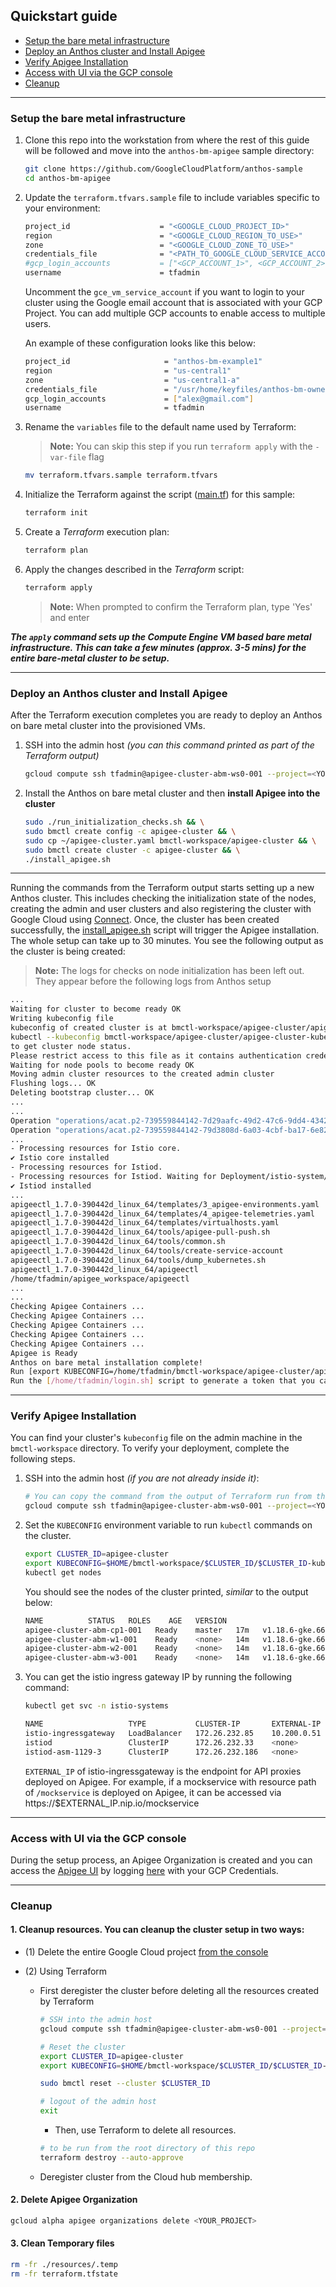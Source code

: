 ## Quickstart guide <!-- omit in toc -->

- [Setup the bare metal infrastructure](#setup-the-bare-metal-infrastructure)
- [Deploy an Anthos cluster and Install Apigee](#deploy-an-anthos-cluster-and-install-apigee)
- [Verify Apigee Installation](#verify-apigee-installation)
- [Access with UI via the GCP console](#access-with-ui-via-the-gcp-console)
- [Cleanup](#cleanup)

---
### Setup the bare metal infrastructure

1. Clone this repo into the workstation from where the rest of this guide will
   be followed and move into the `anthos-bm-apigee` sample directory:

    ```sh
    git clone https://github.com/GoogleCloudPlatform/anthos-sample
    cd anthos-bm-apigee
    ```

1. Update the `terraform.tfvars.sample` file to include variables specific to
   your environment:

    ```sh
    project_id                    = "<GOOGLE_CLOUD_PROJECT_ID>"
    region                        = "<GOOGLE_CLOUD_REGION_TO_USE>"
    zone                          = "<GOOGLE_CLOUD_ZONE_TO_USE>"
    credentials_file              = "<PATH_TO_GOOGLE_CLOUD_SERVICE_ACCOUNT_FILE>"
    #gcp_login_accounts           = ["<GCP_ACCOUNT_1>", <GCP_ACCOUNT_2>, <GCP_ACCOUNT_3>]
    username                      = tfadmin
    ```

    Uncomment the `gce_vm_service_account` if you want to login to your cluster
    using the Google email account that is associated with your GCP Project. You
    can add multiple GCP accounts to enable access to multiple users.

    An example of these configuration looks like this below:

    ```sh
    project_id                     = "anthos-bm-example1"
    region                         = "us-central1"
    zone                           = "us-central1-a"
    credentials_file               = "/usr/home/keyfiles/anthos-bm-owner.json"
    gcp_login_accounts             = ["alex@gmail.com"]
    username                       = tfadmin
    ```

1. Rename the `variables` file to the default name used by Terraform:
    > **Note:** You can skip this step if you run `terraform apply` with the `-var-file` flag

    ```sh
    mv terraform.tfvars.sample terraform.tfvars
    ```

1. Initialize the Terraform against the script ([main.tf](/anthos-bm-apigee/main.tf))
   for this sample:

    ```sh
    terraform init
    ```

1. Create a _Terraform_ execution plan:

    ```sh
    terraform plan
    ```

1. Apply the changes described in the _Terraform_ script:

    ```sh
    terraform apply
    ```

    > **Note:** When prompted to confirm the Terraform plan, type 'Yes' and enter

***The `apply` command sets up the Compute Engine VM based bare metal infrastructure. This can take a few minutes (approx. 3-5 mins) for the entire bare-metal cluster to be setup.***

---
### Deploy an Anthos cluster and Install Apigee

After the Terraform execution completes you are ready to deploy an Anthos on
bare metal cluster into the provisioned VMs.

1. SSH into the admin host _(you can this command printed as part of the Terraform output)_

    ```sh
    gcloud compute ssh tfadmin@apigee-cluster-abm-ws0-001 --project=<YOUR_PROJECT> --zone=<YOUR_ZONE>
    ```

2. Install the Anthos on bare metal cluster and then **install Apigee into the cluster**

    ```sh
    sudo ./run_initialization_checks.sh && \
    sudo bmctl create config -c apigee-cluster && \
    sudo cp ~/apigee-cluster.yaml bmctl-workspace/apigee-cluster && \
    sudo bmctl create cluster -c apigee-cluster && \
    ./install_apigee.sh
    ```
---

Running the commands from the Terraform output starts setting up a new Anthos
cluster. This includes checking the initialization state of the nodes, creating
the admin and user clusters and also registering the cluster with Google Cloud
using [Connect](https://cloud.google.com/anthos/multicluster-management/connect/overview).
Once, the cluster has been created successfully, the [install_apigee.sh](../resources/install_apigee.sh)
script will trigger the Apigee installation. The whole setup can take up to 30
minutes. You see the following output as the cluster is being created:

> **Note:** The logs for checks on node initialization has been left out.
> They appear before the following logs from Anthos setup

```sh
...
Waiting for cluster to become ready OK
Writing kubeconfig file
kubeconfig of created cluster is at bmctl-workspace/apigee-cluster/apigee-cluster-kubeconfig, please run
kubectl --kubeconfig bmctl-workspace/apigee-cluster/apigee-cluster-kubeconfig get nodes
to get cluster node status.
Please restrict access to this file as it contains authentication credentials of your cluster.
Waiting for node pools to become ready OK
Moving admin cluster resources to the created admin cluster
Flushing logs... OK
Deleting bootstrap cluster... OK
...
...
Operation "operations/acat.p2-739559844142-7d29aafc-49d2-47c6-9dd4-4342352c04bd" finished successfully.
Operation "operations/acat.p2-739559844142-79d3808d-6a03-4cbf-ba17-6e8208ecd321" finished successfully.
...
- Processing resources for Istio core.
✔ Istio core installed
- Processing resources for Istiod.
- Processing resources for Istiod. Waiting for Deployment/istio-system/istiod-asm-1106-2
✔ Istiod installed
...
apigeectl_1.7.0-390442d_linux_64/templates/3_apigee-environments.yaml
apigeectl_1.7.0-390442d_linux_64/templates/4_apigee-telemetries.yaml
apigeectl_1.7.0-390442d_linux_64/templates/virtualhosts.yaml
apigeectl_1.7.0-390442d_linux_64/tools/apigee-pull-push.sh
apigeectl_1.7.0-390442d_linux_64/tools/common.sh
apigeectl_1.7.0-390442d_linux_64/tools/create-service-account
apigeectl_1.7.0-390442d_linux_64/tools/dump_kubernetes.sh
apigeectl_1.7.0-390442d_linux_64/apigeectl
/home/tfadmin/apigee_workspace/apigeectl
...
...
Checking Apigee Containers ...
Checking Apigee Containers ...
Checking Apigee Containers ...
Checking Apigee Containers ...
Checking Apigee Containers ...
Apigee is Ready
Anthos on bare metal installation complete!
Run [export KUBECONFIG=/home/tfadmin/bmctl-workspace/apigee-cluster/apigee-cluster-kubeconfig] to set the kubeconfig
Run the [/home/tfadmin/login.sh] script to generate a token that you can use to login to the cluster from the Google Cloud Console
```

---
### Verify Apigee Installation

You can find your cluster's `kubeconfig` file on the admin machine in the
`bmctl-workspace` directory. To verify your deployment, complete the following
steps.

1. SSH into the admin host _(if you are not already inside it)_:

    ```sh
    # You can copy the command from the output of Terraform run from the previous step
    gcloud compute ssh tfadmin@apigee-cluster-abm-ws0-001 --project=<YOUR_PROJECT> --zone=<YOUR_ZONE>
    ```

1. Set the `KUBECONFIG` environment variable to run `kubectl` commands on the
   cluster.

    ```sh
    export CLUSTER_ID=apigee-cluster
    export KUBECONFIG=$HOME/bmctl-workspace/$CLUSTER_ID/$CLUSTER_ID-kubeconfig
    kubectl get nodes
    ```

    You should see the nodes of the cluster printed, _similar_ to the output below:

    ```sh
    NAME          STATUS   ROLES    AGE   VERSION
    apigee-cluster-abm-cp1-001   Ready    master   17m   v1.18.6-gke.6600
    apigee-cluster-abm-w1-001    Ready    <none>   14m   v1.18.6-gke.6600
    apigee-cluster-abm-w2-001    Ready    <none>   14m   v1.18.6-gke.6600
    apigee-cluster-abm-w3-001    Ready    <none>   14m   v1.18.6-gke.6600
    ```

1. You can get the istio ingress gateway IP by running the following command:

    ```sh
    kubectl get svc -n istio-systems
    ```
    ```sh
    NAME                   TYPE           CLUSTER-IP       EXTERNAL-IP   PORT(S)                                      AGE
    istio-ingressgateway   LoadBalancer   172.26.232.85    10.200.0.51   15021:30217/TCP,80:32733/TCP,443:32307/TCP   13m
    istiod                 ClusterIP      172.26.232.33    <none>        15010/TCP,15012/TCP,443/TCP,15014/TCP        13m
    istiod-asm-1129-3      ClusterIP      172.26.232.186   <none>        15010/TCP,15012/TCP,443/TCP,15014/TCP        13m
    ```

    `EXTERNAL_IP` of istio-ingressgateway is the endpoint for API proxies
    deployed on Apigee. For example, if a mockservice with resource path of
    `/mockservice` is deployed on Apigee, it can be accessed via
    https://$EXTERNAL_IP.nip.io/mockservice

---
### Access with UI via the GCP console

During the setup process, an Apigee Organization is created and you can access
the [Apigee UI](https://cloud.google.com/apigee/docs/api-platform/fundamentals/ui-overview)
by logging [here](https://apigee.google.com) with your GCP Credentials.

---
### Cleanup

#### 1. Cleanup resources. You can cleanup the cluster setup in two ways: <!-- omit in toc -->

- (1) Delete the entire Google Cloud project [from the console]((https://console.cloud.google.com/cloud-resource-manager))

- (2) Using Terraform
  - First deregister the cluster before deleting all the resources created by Terraform

    ```sh
    # SSH into the admin host
    gcloud compute ssh tfadmin@apigee-cluster-abm-ws0-001 --project=<YOUR_PROJECT> --zone=<YOUR_ZONE>

    # Reset the cluster
    export CLUSTER_ID=apigee-cluster
    export KUBECONFIG=$HOME/bmctl-workspace/$CLUSTER_ID/$CLUSTER_ID-kubeconfig

    sudo bmctl reset --cluster $CLUSTER_ID

    # logout of the admin host
    exit
    ```

    - Then, use Terraform to delete all resources.

    ```sh
    # to be run from the root directory of this repo
    terraform destroy --auto-approve
    ```

  - Deregister cluster from the Cloud hub membership.

#### 2. Delete Apigee Organization <!-- omit in toc -->

  ```sh
  gcloud alpha apigee organizations delete <YOUR_PROJECT>
  ```

#### 3. Clean Temporary files <!-- omit in toc -->

```sh
rm -fr ./resources/.temp
rm -fr terraform.tfstate
```
